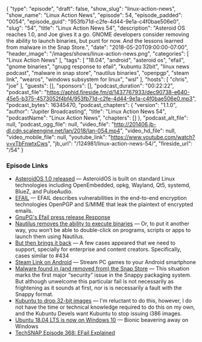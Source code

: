 {
  "type": "episode",
  "draft": false,
  "show_slug": "linux-action-news",
  "show_name": "Linux Action News",
  "episode": 54,
  "episode_padded": "0054",
  "episode_guid": "953fb71d-c2fe-4d44-9e1a-c4f0bae506e0",
  "slug": "54",
  "title": "Linux Action News 54",
  "description": "Asteroid OS reaches 1.0, and Joe gives it a go. GNOME developers consider removing the ability to launch binaries, but punt for now. And  the lessons learned from malware in the Snap Store.",
  "date": "2018-05-20T09:00:00-07:00",
  "header_image": "/images/shows/linux-action-news.png",
  "categories": [
    "Linux Action News"
  ],
  "tags": [
    "18.04",
    "android",
    "asteroid os",
    "efail",
    "gnome binaries",
    "gnupg response to efail",
    "kubuntu 32bit",
    "linux news podcast",
    "malware in snap store",
    "nautilus binaries",
    "openpgp",
    "steam link",
    "wearos",
    "windows subsystem for linux",
    "wsl"
  ],
  "hosts": [
    "chris",
    "joe"
  ],
  "guests": [],
  "sponsors": [],
  "podcast_duration": "00:22:22",
  "podcast_file": "https://aphid.fireside.fm/d/1437767933/dec90738-e640-45e5-b375-4573052f4bf4/953fb71d-c2fe-4d44-9e1a-c4f0bae506e0.mp3",
  "podcast_bytes": 16345470,
  "podcast_chapters": {
    "version": "1.1.0",
    "author": "Jupiter Broadcasting",
    "title": "Linux Action News 54",
    "podcastName": "Linux Action News",
    "chapters": []
  },
  "podcast_alt_file": null,
  "podcast_ogg_file": null,
  "video_file": "http://201406.jb-dl.cdn.scaleengine.net/lan/2018/lan-054.mp4",
  "video_hd_file": null,
  "video_mobile_file": null,
  "youtube_link": "https://www.youtube.com/watch?v=vTbFnwtxCws",
  "jb_url": "/124981/linux-action-news-54/",
  "fireside_url": "/54"
}


### Episode Links

  * [AsteroidOS 1.0 released](https://asteroidos.org/news/1-0-release/index.html "AsteroidOS 1.0 released") — AsteroidOS is built on standard Linux technologies including OpenEmbedded, opkg, Wayland, Qt5, systemd, BlueZ, and PulseAudio. 
  * [EFAIL](https://efail.de/ "EFAIL") — EFAIL describes vulnerabilities in the end-to-end encryption technologies OpenPGP and S/MIME that leak the plaintext of encrypted emails. 
  * [GnuPG's Efail press release Response](https://lists.gnupg.org/pipermail/gnupg-users/2018-May/060334.html "GnuPG's Efail press release Response")
  * [Nautilus removes the ability to execute binaries](https://www.omgubuntu.co.uk/2018/05/nautilus-remove-ability-launch-binaries-apps "Nautilus removes the ability to execute binaries") — Or, to put it another way, you won’t be able to double-click on programs, scripts or apps to launch them using Nautilus.
  * [But then brings it back](https://gitlab.gnome.org/GNOME/nautilus/merge_requests/229 "But then brings it back") — A few cases appeared that we need to support, specially for enterprise and content creators. Specifically, cases similar to #434
  * [Steam Link on Android](https://www.theverge.com/2018/5/17/17366662/steam-link-android-beta-valve-pc-game-streaming-service-launch "Steam Link on Android") — Stream PC games to your Android smartphone
  * [Malware found in (and removed from) the Snap Store](https://www.omgubuntu.co.uk/2018/05/ubuntu-snap-malware "Malware found in \(and removed from\) the Snap Store") — This situation marks the first major “security” issue in the Snappy packaging system. But although unwelcome this particular fail is not necessarily as frightening as it sounds at first, nor is is necessarily a fault with the Snappy format.
  * [Kubuntu to drop 32-bit images](https://lists.ubuntu.com/archives/kubuntu-devel/2018-May/011657.html "Kubuntu to drop 32-bit images") — I'm reluctant to do this, however, I do not have the time or technical knowledge required to do this on my own, and the Kubuntu Devels want Kubuntu to stop issuing i386 images.
  * [Ubuntu 18.04 LTS is now on Windows 10](https://www.techradar.com/news/ubuntu-1804-lts-is-now-on-windows-10s-microsoft-store "Ubuntu 18.04 LTS is now on Windows 10") — Bionic beavering away on Windows
  * [TechSNAP Episode 368: EFail Explained](http://techsnap.systems/368 "TechSNAP Episode 368: EFail Explained")



